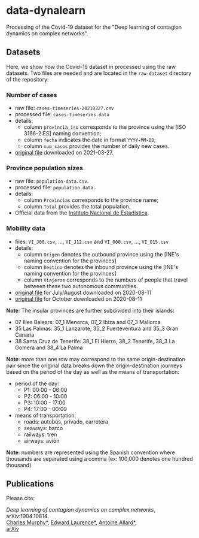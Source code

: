 # data-dynalearn

Processing of the Covid-19 dataset for the "Deep learning of contagion dynamics on complex networks".

## Datasets
Here, we show how the Covid-19 dataset in processed using the raw datasets. Two files are needed and are located in the `raw-dataset` directory of the repository:

### Number of cases
- raw file: `cases-timeseries-20210327.csv`
- processed file: `cases-timeseries.data`
- details:
  - column `provincia_iso` corresponds to the province using the [ISO 3166-2:ES] naming convention;
  - column `fecha` indicates the date in format `YYYY-MM-DD`;
  - column `num_casos` provides the number of daily new cases.
- [original file](https://cnecovid.isciii.es/covid19/resources/datos_provincias.csv) downloaded on 2021-03-27.

### Province population sizes
- raw file: `population-data.csv`.
- processed file: `population.data`.
- details:
  - column `Provincias` corresponds to the province name;
  - column `Total` provides the total population.
- Official data from the [Instituto Nacional de Estadística](https://www.ine.es).

### Mobility data
- files: `VI_J00.csv`, ..., `VI_J12.csv` and `VI_O00.csv`, ..., `VI_O15.csv`
- details:
  - column `Origen` denotes the outbound province using the [INE's naming convention for the provinces]
  - column `Destino` denotes the inbound province using the [INE's naming convention for the provinces]
  - column `Viajeros` corresponds to the numbers of people that travel between these two autonomous communities.
- [original file](https://cdn.fomento.gob.es/portal-web-drupal/Docs_OTLE/matrices_julio_csv.zip) for July/August downloaded on 2020-08-11
- [original file](https://cdn.fomento.gob.es/portal-web-drupal/Docs_OTLE/matrices_octubre_csv.zip) for October downloaded on 2020-08-11

__Note__: The insular provinces are further subdivided into their islands:
  - 07 	Illes Balears: 07_1 Menorca, 07_2 Ibiza and 07_3 Mallorca
  - 35 Las Palmas: 35_1 Lanzarote, 35_2 Fuerteventura and 35_3 Gran Canaria
  - 38 Santa Cruz de Tenerife: 38_1 El Hierro, 38_2 Tenerife, 38_3 La Gomera and 38_4 La Palma

__Note__: more than one row may correspond to the same origin-destination pair since the original data breaks down the origin-destination journeys based on the period of the day as well as the means of transportation:
  - period of the day:
    - P1: 00:00 - 06:00
    - P2: 06:00 - 10:00
    - P3: 10:00 - 17:00
    - P4: 17:00 - 00:00
  - means of transportation:
    - roads: autobús, privado, carretera
    - seaways: barco
    - railways: tren
    - airways: avión

__Note__: numbers are represented using the Spanish convention where thousands are separated using a comma (ex: 100,000 denotes one hundred thousand)

## Publications

Please cite:

_Deep learning of contagion dynamics on complex networks_, arXiv:1904.10814.
<br>
[Charles Murphy*](https://scholar.google.ca/citations?user=xgBmSD8AAAAJ&hl=en&oi=sra),
[Edward Laurence*](https://edwardlaurence.me/),
[Antoine Allard*](http://antoineallard.info),
<br>
[arXiv](https://arxiv.org/abs/1904.10814)
